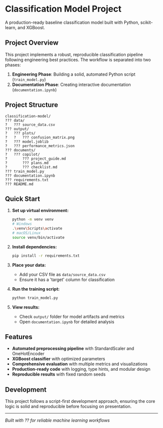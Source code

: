 # Classification Model Project

A production-ready baseline classification model built with Python, scikit-learn, and XGBoost.

## Project Overview

This project implements a robust, reproducible classification pipeline following engineering best practices. The workflow is separated into two phases:

1. **Engineering Phase**: Building a solid, automated Python script (`train_model.py`)
2. **Documentation Phase**: Creating interactive documentation (`documentation.ipynb`)

## Project Structure

```
classification-model/
??? data/
?   ??? source_data.csv
??? output/
?   ??? plots/
?   ?   ??? confusion_matrix.png
?   ??? model.joblib
?   ??? performance_metrics.json
??? documents/
?   ??? copilot/
?       ??? project_guide.md
?       ??? plans.md
?       ??? checklist.md
??? train_model.py
??? documentation.ipynb
??? requirements.txt
??? README.md
```

## Quick Start

1. **Set up virtual environment:**
   ```bash
   python -m venv venv
   # Windows
   .\venv\Scripts\activate
   # macOS/Linux
   source venv/bin/activate
   ```

2. **Install dependencies:**
   ```bash
   pip install -r requirements.txt
   ```

3. **Place your data:**
   - Add your CSV file as `data/source_data.csv`
   - Ensure it has a 'target' column for classification

4. **Run the training script:**
   ```bash
   python train_model.py
   ```

5. **View results:**
   - Check `output/` folder for model artifacts and metrics
   - Open `documentation.ipynb` for detailed analysis

## Features

- **Automated preprocessing pipeline** with StandardScaler and OneHotEncoder
- **XGBoost classifier** with optimized parameters
- **Comprehensive evaluation** with multiple metrics and visualizations
- **Production-ready code** with logging, type hints, and modular design
- **Reproducible results** with fixed random seeds

## Development

This project follows a script-first development approach, ensuring the core logic is solid and reproducible before focusing on presentation.

---

*Built with ?? for reliable machine learning workflows*